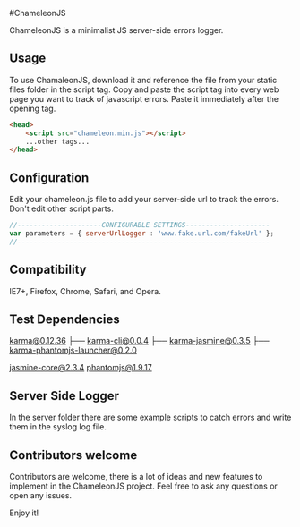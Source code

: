#ChameleonJS

ChameleonJS is a minimalist JS server-side errors logger.

## Usage

To use ChamaleonJS, download it and reference the file from your static files folder in the script tag.
Copy and paste the script tag into every web page you want to track of javascript errors. Paste it immediately after the opening <head> tag.

```html
<head>
    <script src="chameleon.min.js"></script>
    ...other tags...
</head>
```

## Configuration

Edit your chameleon.js file to add your server-side url to track the errors.
Don't edit other script parts.

```javascript
//---------------------CONFIGURABLE SETTINGS---------------------
var parameters = { serverUrlLogger : 'www.fake.url.com/fakeUrl' };
//---------------------------------------------------------------
```

## Compatibility

IE7+, Firefox, Chrome, Safari, and Opera.

## Test Dependencies

karma@0.12.36
├── karma-cli@0.0.4
├── karma-jasmine@0.3.5
├── karma-phantomjs-launcher@0.2.0

jasmine-core@2.3.4
phantomjs@1.9.17

## Server Side Logger

In the server folder there are some example scripts to catch errors and write them in the syslog log file.

## Contributors welcome

Contributors are welcome, there is a lot of ideas and new features to implement in the ChameleonJS project.
Feel free to ask any questions or open any issues.

Enjoy it!
